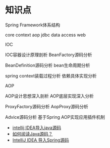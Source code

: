 

# 知识点

Spring Framework体系结构

core  context  aop  jdbc  data access  web

IOC

IOC容器设计原理剖析  BeanFactory源码分析

BeanDefinition源码分析  bean生命周期分析

spring context装载过程分析  依赖具体实现分析

AOP

AOP设计思想深入剖析  AOP底层实现深入分析

ProxyFactory源码分析  AopProxy源码分析

Advice源码分析  基于Spring AOP实现应用插件机制

* [intellij IDEA导入java源码](https://www.cnblogs.com/gczmn/p/8795930.html)
* [如何阅读Java源码？](https://blog.csdn.net/fygu18/article/details/81295187)
* [IntelliJ IDEA 导入Spring源码](https://www.cnblogs.com/gczmn/archive/2018/01/30/8386250.html)
